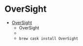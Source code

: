 # OverSight
- [OverSight](https://objective-see.com/products/oversight.html)
  -  OverSight
  - 
  - `brew cask install OverSight`
